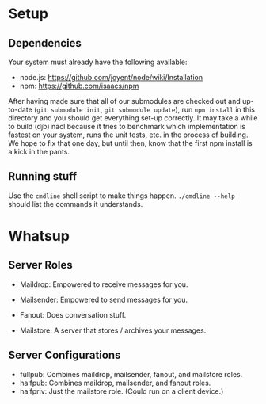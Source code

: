 # Setup

## Dependencies

Your system must already have the following available:

* node.js: https://github.com/joyent/node/wiki/Installation
* npm: https://github.com/isaacs/npm

After having made sure that all of our submodules are checked out and up-to-date
(`git submodule init`, `git submodule update`), run `npm install` in this
directory and you should get everything set-up correctly.  It may take a while
to build (djb) nacl because it tries to benchmark which implementation is
fastest on your system, runs the unit tests, etc. in the process of building.
We hope to fix that one day, but until then, know that the first npm install is
a kick in the pants.

## Running stuff

Use the `cmdline` shell script to make things happen.  `./cmdline --help` should
list the commands it understands.

# Whatsup

## Server Roles

* Maildrop: Empowered to receive messages for you.
* Mailsender: Empowered to send messages for you.
* Fanout: Does conversation stuff.

* Mailstore.  A server that stores / archives your messages.

## Server Configurations

* fullpub: Combines maildrop, mailsender, fanout, and mailstore roles.
* halfpub: Combines maildrop, mailsender, and fanout roles.
* halfpriv: Just the mailstore role.  (Could run on a client device.)
